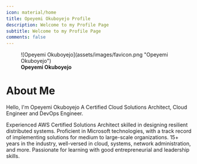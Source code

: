 ```yaml
---
icon: material/home
title: Opeyemi Okuboyejo Profile
description: Welcome to my Profile Page
subtitle: Welcome to my Profile Page
comments: false
---
```


<figure markdown="1">
![Opeyemi Okuboyejo](assets/images/favicon.png "Opeyemi Okuboyejo")
<figcaption><strong>Opeyemi Okuboyejo</strong></figcaption>
</figure>

# About Me

Hello, I'm Opeyemi Okuboyejo
A Certified Cloud Solutions Architect, Cloud Engineer and DevOps Engineer.

Experienced AWS Certified Solutions Architect skilled in designing resilient distributed systems. Proficient in Microsoft technologies, with a track record of implementing solutions for medium to large-scale organizations. 15+ years in the industry, well-versed in cloud, systems, network administration, and more. Passionate for learning with good entrepreneurial and leadership skills.

